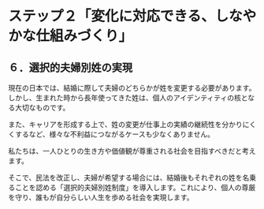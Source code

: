 # ステップ２「変化に対応できる、しなやかな仕組みづくり」

## ６．選択的夫婦別姓の実現

現在の日本では、結婚に際して夫婦のどちらかが姓を変更する必要があります。しかし、生まれた時から長年使ってきた姓は、個人のアイデンティティの核となる大切なものです。

また、キャリアを形成する上で、姓の変更が仕事上の実績の継続性を分かりにくくするなど、様々な不利益につながるケースも少なくありません。

私たちは、一人ひとりの生き方や価値観が尊重される社会を目指すべきだと考えます。

そこで、民法を改正し、夫婦が希望する場合には、結婚後もそれぞれの姓を名乗ることを認める「選択的夫婦別姓制度」を導入します。これにより、個人の尊厳を守り、誰もが自分らしい人生を歩める社会を実現します。